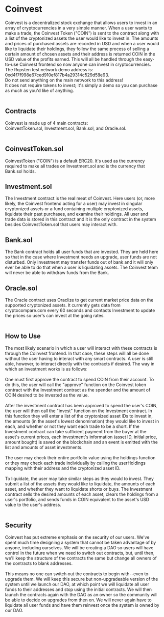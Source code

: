 # Coinvest
Coinvest is a decentralized stock exchange that allows users to invest in an array of cryptocurrencies in a very simple manner. When a user wants to make a trade, the Coinvest Token ("COIN") is sent to the contract along with a list of the cryptonized assets the user would like to invest in. The amounts and prices of purchased assets are recorded in USD and when a user would like to liquidate their holdings, they follow the same process of selling a certain amount of chosen assets and their address is returned COIN in the USD value of the profits earned. This will all be handled through the easy-to-use Coinvest frontend so now anyone can invest in cryptocurrencies.
</br>
The Ropsten test network demo address is: 0xd4f7f998e67ced910ef817b4a29314c529d58e93.
</br>
Do not send anything on the main network to this address!
</br>
It does not require tokens to invest; it's simply a demo so you can purchase as much as you'd like of anything.
</br>
</br>
<h2>Contracts</h2>
Coinvest is made up of 4 main contracts:
</br>
CoinvestToken.sol, Investment.sol, Bank.sol, and Oracle.sol.
</br>
</br>
<h2>CoinvestToken.sol</h2>
CoinvestToken ("COIN") is a default ERC20. It's used as the currency required to make all trades on Investment.sol and is the currency that Bank.sol holds.
</br>
<h2>Investment.sol</h2>
The Investment contract is the real meat of Coinvest. Here users (or, more likely, the Coinvest frontend acting for a user) may invest in singular cryptonized assets or a fund containing multiple cryptonized assets, liquidate their past purchases, and examine their holdings. All user and trade data is stored in this contract and it is the only contract in the system besides CoinvestToken.sol that users may interact with.
</br>
<h2>Bank.sol</h2>
The Bank contract holds all user funds that are invested. They are held here so that in the case where Investment needs an upgrade, user funds are not disturbed. Only Investment may transfer funds out of bank and it will only ever be able to do that when a user is liquidating assets. The Coinvest team will never be able to withdraw funds from the Bank.
</br>
<h2>Oracle.sol</h2>
The Oracle contract uses Oraclize to get current market price data on the supported cryptonized assets. It currently gets data from cryptocompare.com every 60 seconds and contacts Investment to update the prices so user's can invest at the going rates.
</br>
</br>
<h2>How to Use</h2>
The most likely scenario in which a user will interact with these contracts is through the Coinvest frontend. In that case, these steps will all be done without the user having to interact with any smart contracts. A user is still able, however, to interact directly with the contracts if desired. The way in which an investment works is as follows:
</br></br>
One must first approve the contract to spend COIN from their account. To do this, the user will call the "approve" function on the Coinvest token contract with the Investment contract as the spender and the amount of COIN desired to be invested as the value.
</br>
</br>
After the investment contract has been approved to spend the user's COIN, the user will then call the "invest" function on the Investment contract. In this function they will enter a list of the cryptonized asset IDs to invest in, the amounts (in the asset's lowest denomination) they would like to invest in each, and whether or not they want each trade to be a short. If the Investment contract can take sufficient payment from the buyer at the asset's current prices, each investment's information (asset ID, initial price, amount bought) is saved on the blockchain and an event is emitted with the list and amounts of asset investments.
</br>
</br>
The user may check their entire portfolio value using the holdings function or they may check each trade individually by calling the userHoldings mapping with their address and the cryptonized asset ID.
</br>
</br>
To liquidate, the user may take similar steps as they would to invest. They submit a list of the assets they would like to liquidate, the amounts of each asset, and whether they want to liquidate shorts or buys. The Investment contract sells the desired amounts of each asset, clears the holdings from a user's portfolio, and sends funds in COIN equivalent to the asset's USD value to the user's address.
</br>
</br>
<h2>Security</h2>
Coinvest has put extreme emphasis on the security of our users. We've spent much time designing a system that cannot be taken advantage of by anyone, including ourselves. We will be creating a DAO so users will have control in the future when we need to switch out contracts, but, until then, we'll keep the structure of the contracts the same but change all owners of the contracts to blank addresses.
</br>
</br>
This means no one can switch out the contracts to begin with--even to upgrade them. We will keep this secure but non-upgradeable version of the system until we launch our DAO, at which point we will liquidate all user funds to their addresses and stop using the initial contracts. We will then launch the contracts again with the DAO as an owner so the community will be able to decide on upgrades from then on. We will never again have to liquidate all user funds and have them reinvest once the system is owned by our DAO.


